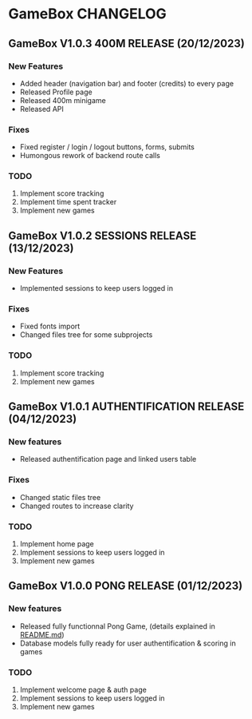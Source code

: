 # GameBox CHANGELOG

## GameBox V1.0.3 400M RELEASE (20/12/2023)

### New Features
- Added header (navigation bar) and footer (credits) to every page
- Released Profile page
- Released 400m minigame
- Released API

### Fixes
- Fixed register / login / logout buttons, forms, submits
- Humongous rework of backend route calls

### TODO
1. Implement score tracking
2. Implement time spent tracker
3. Implement new games

## GameBox V1.0.2 SESSIONS RELEASE (13/12/2023)

### New Features
- Implemented sessions to keep users logged in

### Fixes
- Fixed fonts import
- Changed files tree for some subprojects

### TODO
1. Implement score tracking
2. Implement new games

## GameBox V1.0.1 AUTHENTIFICATION RELEASE (04/12/2023)

### New features
- Released authentification page and linked users table

### Fixes
- Changed static files tree
- Changed routes to increase clarity

### TODO
1. Implement home page
2. Implement sessions to keep users logged in
3. Implement new games

## GameBox V1.0.0 PONG RELEASE (01/12/2023)

### New features
- Released fully functionnal Pong Game, (details explained in [README.md](./README.md "README"))
- Database models fully ready for user authentification & scoring in games

### TODO
1. Implement welcome page & auth page
2. Implement sessions to keep users logged in
3. Implement new games
